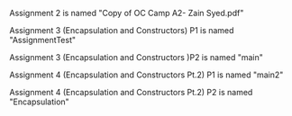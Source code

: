 
Assignment 2 is named "Copy of OC Camp A2- Zain Syed.pdf"

Assignment 3 (Encapsulation and Constructors) P1 is named "AssignmentTest"

Assignment 3 (Encapsulation and Constructors )P2 is named "main"

Assignment 4 (Encapsulation and Constructors Pt.2) P1 is named "main2"

Assignment 4 (Encapsulation and Constructors Pt.2) P2 is named "Encapsulation"

